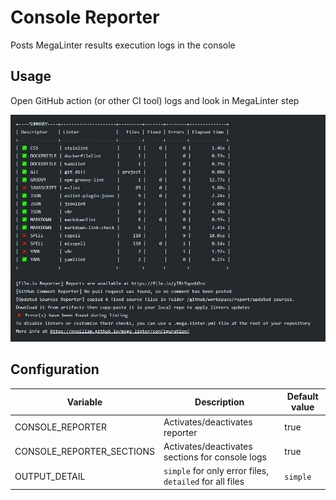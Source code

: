 # Console Reporter

Posts MegaLinter results execution logs in the console

## Usage

Open GitHub action (or other CI tool) logs and look in MegaLinter step

![Screenshot](../assets/images/ConsoleReporter.jpg)

## Configuration

| Variable                  | Description                                     | Default value |
|---------------------------|-------------------------------------------------|---------------|
| CONSOLE_REPORTER          | Activates/deactivates reporter                  | true          |
| CONSOLE_REPORTER_SECTIONS | Activates/deactivates sections for console logs | true          |
| OUTPUT_DETAIL             | `simple` for only error files, `detailed` for all files | `simple` |